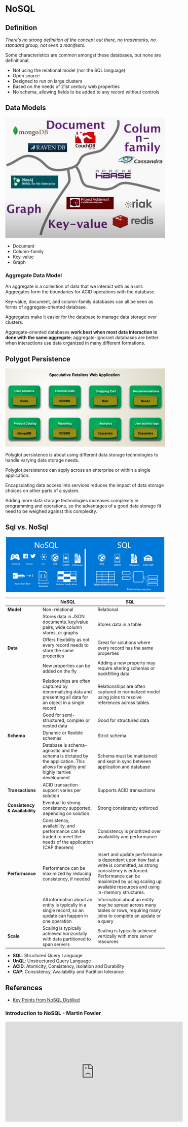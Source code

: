 # NoSQL

## Definition

*There's no strong definition of the concept out there, no trademarks, no standard group, not even a manifesto.*

Some characteristics are common amongst these databases, but none are definitional.
- Not using the relational model (nor the SQL language)
- Open source
- Designed to run on large clusters
- Based on the needs of 21st century web properties
- No schema, allowing fields to be added to any record without controls

## Data Models

![Data Model](./img/nosql-data-model.png)

- Document
- Column-family
- Key-value
- Graph

### Aggregate Data Model

An aggregate is a collection of data that we interact with as a unit. Aggregates form the boundaries for ACID operations with the database.

Key-value, document, and column-family databases can all be seen as forms of aggregate-oriented database.

Aggregates make it easier for the database to manage data storage over clusters.

Aggregate-oriented databases **work best when most data interaction is done with the same aggregate**; aggregate-ignorant databases are better when interactions use data organized in many different formations.

## Polygot Persistence

![Polygot Database](./img/polyglot.png)

Polyglot persistence is about using different data storage technologies to handle varying data storage needs.

Polyglot persistence can apply across an enterprise or within a single application.

Encapsulating data access into services reduces the impact of data storage choices on other parts of a system.

Adding more data storage technologies increases complexity in programming and operations, so the advantages of a good data storage fit need to be weighed against this complexity.


## Sql vs. NoSql
![SQL vs NoSQL](./img/sql-nosql.png)

<!-- ![SQL vs NoSQL](./img/sql-nosql-compare.png) -->

|  | NoSQL | SQL
| -- | -------|--------|
| **Model** | Non-relational | Relational |
|    | Stores data in JSON documents. key/value pairs, wide column stores, or graphs | Stores data in a table |
| **Data** | Offers flexibility as not every record needs to store the same properties  | Great for solutions where every record has the same properties |
| | New properties can be added on the fly | Adding a new property may require altering schemas or backfilling data |
| | Relationships are often captured by denormalizing data and presenting all data for an object in a single record | Relationships are often captured in normalized model using joins to resolve references across tables |
| | Good for semi-structured, complex or nested data | Good for structured data |
| **Schema** | Dynamic or flexible schemas | Strict schema |
| |  Database is schema-agnostic and the schema is dictated by the application. This allows for agility and highly itertive development | Schema must be maintained and kept in sync between application and database |
| **Transactions** |  ACID transaction support varies per solution | Supports ACID transactions |
| **Consistency & Availability** |  Eventual to strong consistency supported, depending on solution  | Strong consistency enforced |
| | Consistency, availability, and performance can be traded to meet the needs of the application (CAP theorem) |  Consistency is prioritized over availability and performance |
| **Performance** |  Performance can be maximized by reducing consistency, if needed | Insert and update performance is dependent upon how fast a write is committed, as strong consistency is enforced. Performance can be maximized by using scaling up available resources and using in-memory structures. |
| | All information about an entity is typically in a single record, so an update can happen in one operation | Information about an entity may be spread across many tables or rows, requiring many joins to complete an update or a query | 
| **Scale** | Scaling is typically achieved horizontally with data partitioned to span servers | Scaling is typically achieved vertically with more server resources |


- **SQL**: Structured Query Language
- **UnQL**: Unstructured Query Language
- **ACID**: Atomicity, Consistency, Isolation and Durability
- **CAP**: Consistency, Availability and Partition tolerance 




## References 

- [Key Points from NoSQL Distilled](https://martinfowler.com/articles/nosqlKeyPoints.html)


### Introduction to NoSQL - Martin Fowler
<iframe width="560" height="315" src="https://www.youtube.com/embed/qI_g07C_Q5I" frameborder="0" allow="accelerometer; autoplay; clipboard-write; encrypted-media; gyroscope; picture-in-picture" allowfullscreen></iframe>